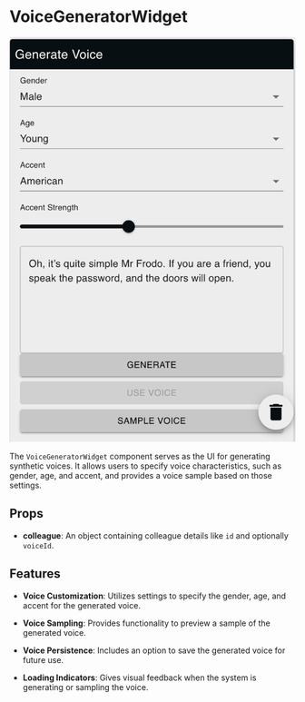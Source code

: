 # VoiceGeneratorWidget

![VoiceGeneratorWidget Component](../../static/media/voicegeneratorwidget.png)

The `VoiceGeneratorWidget` component serves as the UI for generating synthetic voices. It allows users to specify voice characteristics, such as gender, age, and accent, and provides a voice sample based on those settings.

## Props

- **colleague**: An object containing colleague details like `id` and optionally `voiceId`.

## Features

- **Voice Customization**: Utilizes settings to specify the gender, age, and accent for the generated voice.
- **Voice Sampling**: Provides functionality to preview a sample of the generated voice.

- **Voice Persistence**: Includes an option to save the generated voice for future use.

- **Loading Indicators**: Gives visual feedback when the system is generating or sampling the voice.
